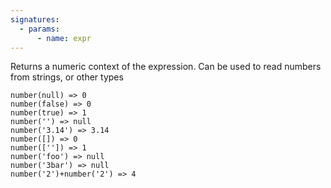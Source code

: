 ```yaml
---
signatures:
  - params:
      - name: expr
---
```


Returns a numeric context of the expression. Can be used to read numbers from strings, or other types

```scarpet
number(null) => 0
number(false) => 0
number(true) => 1
number('') => null
number('3.14') => 3.14
number([]) => 0
number(['']) => 1
number('foo') => null
number('3bar') => null
number('2')+number('2') => 4
```

